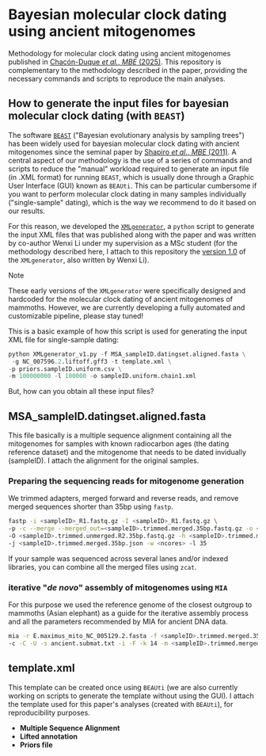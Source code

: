 # Bayesian molecular clock dating using ancient mitogenomes

Methodology for molecular clock dating using ancient mitogenomes published in [Chacón-Duque _et al._, _MBE_ (2025)](https://academic.oup.com/mbe/article/42/4/msaf065/8107989). This repository is complementary to the methodology described in the paper, providing the necessary commands and scripts to reproduce the main analyses.

## How to generate the input files for bayesian molecular clock dating (with ```BEAST```)

The software [```BEAST```](https://bmcecolevol.biomedcentral.com/articles/10.1186/1471-2148-7-214) ("Bayesian evolutionary analysis by sampling trees") has been widely used for bayesian molecular clock dating with ancient mitogenomes since the seminal paper by [Shapiro _et al_., _MBE_ (2011)](https://academic.oup.com/mbe/article/28/2/879/1212114). A central aspect of our methodology is the use of a series of commands and scripts to reduce the "manual" workload required to generate an input file (in .XML format) for running ```BEAST```, which is usually done through a Graphic User Interface (GUI) known as ```BEAUti```. This can be particular cumbersome if you want to perform molecular clock dating in many samples individually ("single-sample" dating), which is the way we recommend to do it based on our results.

For this reason, we developed the [```XMLgenerator```](https://github.com/VanssyLi/beastXMLgenerator/tree/main), a ```python``` script to generate the input XML files that was published along with the paper and was written by co-author Wenxi Li under my supervision as a MSc student (for the methodology described here, I attach to this repository the [version 1.0](https://github.com/jcchacond/ancient_mitogenomes_molecular_clock_dating/blob/main/XMLgenerator_v1.py) of the ```XMLgenerator```, also written by Wenxi Li).

> [!NOTE]
> These early versions of the ```XMLgenerator``` were specifically designed and hardcoded for the molecular clock dating of ancient mitogenomes of mammoths. However, we are currently developing a fully automated and customizable pipeline, please stay tuned!

This is a basic example of how this script is used for generating the input XML file for single-sample dating:

```python
python XMLgenerator_v1.py -f MSA_sampleID.datingset.aligned.fasta \
 -g NC_007596.2.liftoff.gff3 -t template.xml \
-p priors.sampleID.uniform.csv \
-m 100000000 -l 100000 -o sampleID.uniform.chain1.xml
```

But, how can you obtain all these input files?

## MSA_sampleID.datingset.aligned.fasta

This file basically is a multiple sequence alignment containing all the mitogenomes for samples with known radiocarbon ages (the dating reference dataset) and the mitogenome that needs to be dated invidually (sampleID). I attach the alignment for the original samples.

### Preparing the sequencing reads for mitogenome generation

We trimmed adapters, merged forward and reverse reads, and remove merged sequences shorter than 35bp using ```fastp```.

```bash
fastp -i <sampleID>_R1.fastq.gz -I <sampleID>_R1.fastq.gz \
-p -c --merge --merged_out=<sampleID>.trimmed.merged.35bp.fastq.gz -o <sampleID>.trimmed.unmerged.R1.35bp.fastq.gz \
-O <sampleID>.trimmed.unmerged.R2.35bp.fastq.gz -h <sampleID>.trimmed.merged.35bp.html \
-j <sampleID>.trimmed.merged.35bp.json -w <ncores> -l 35
```

If your sample was sequenced across several lanes and/or indexed libraries, you can combine all the merged files using ```zcat```.

### iterative "_de novo_" assembly of mitogenomes using ```MIA```

For this purpose we used the reference genome of the closest outgroup to mammoths (Asian elephant) as a guide for the iterative assembly process and all the parameters recommended by MIA for ancient DNA data.

```bash
mia -r E.maximus_mito_NC_005129.2.fasta -f <sampleID>.trimmed.merged.35bp.fastq \
-c -C -U -s ancient.submat.txt -i -F -k 14 -m <sampleID>.trimmed.merged.35bp.maln
```


## template.xml

This template can be created once using ```BEAUti``` (we are also currently working on scripts to generate the template without using the GUI). I attach the template used for this paper's analyses (created with ```BEAUti```), for reproducibility purposes.

- **Multiple Sequence Alignment**
- **Lifted annotation**
- **Priors file**

